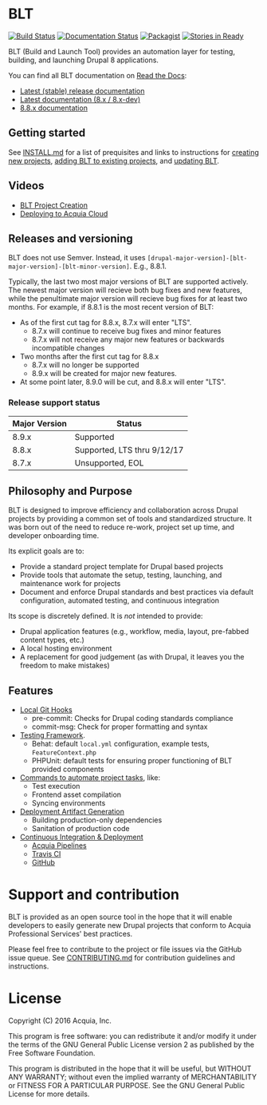 # BLT

[![Build Status](https://travis-ci.org/acquia/blt.svg?branch=8.x)](https://travis-ci.org/acquia/blt) [![Documentation Status](https://readthedocs.org/projects/blt/badge/?version=8.x)](http://blt.readthedocs.io/en/8.x/?badge=8.x) [![Packagist](https://img.shields.io/packagist/v/acquia/blt.svg)](https://packagist.org/packages/acquia/blt) [![Stories in Ready](https://badge.waffle.io/acquia/blt.png?label=ready&title=Ready)](http://waffle.io/acquia/blt)

BLT (Build and Launch Tool) provides an automation layer for testing, building, and launching Drupal 8 applications.

You can find all BLT documentation on [Read the Docs](http://blt.readthedocs.io):

* [Latest (stable) release documentation](http://blt.readthedocs.io/en/stable/)
* [Latest documentation (8.x / 8.x-dev)](http://blt.readthedocs.io/en/latest/)
* [8.8.x documentation](http://blt.readthedocs.io/en/8.8.x/)

## Getting started

See [INSTALL.md](INSTALL.md) for a list of prequisites and links to instructions for [creating new projects](https://github.com/acquia/blt/blob/8.x/readme/creating-new-project.md), [adding BLT to existing projects](https://github.com/acquia/blt/blob/8.x/readme/adding-to-project.md), and [updating BLT](https://github.com/acquia/blt/blob/8.x/readme/updating-blt.md).

## Videos

* [BLT Project Creation](https://www.youtube.com/watch?v=KBwS0fsmXRs)
* [Deploying to Acquia Cloud](https://www.youtube.com/watch?v=jjnPMvZ2x-c)

## Releases and versioning

BLT does not use Semver. Instead, it uses `[drupal-major-version]-[blt-major-version]-[blt-minor-version]`. E.g., 8.8.1.

Typically, the last two most major versions of BLT are supported actively. The newest major version will recieve both bug fixes and new features, while the penultimate major version will recieve bug fixes for at least two months. For example, if 8.8.1 is the most recent version of BLT:

* As of the first cut tag for 8.8.x, 8.7.x will enter "LTS".
    * 8.7.x will continue to receive bug fixes and minor features
    * 8.7.x will not receive any major new features or backwards incompatible changes
* Two months after the first cut tag for 8.8.x
    * 8.7.x will no longer be supported
    * 8.9.x will be created for major new features.
* At some point later, 8.9.0 will be cut, and 8.8.x will enter "LTS".

### Release support status

| Major Version | Status                      |
|---------------|-----------------------------|
| 8.9.x         | Supported                   |
| 8.8.x         | Supported, LTS thru 9/12/17 |
| 8.7.x         | Unsupported, EOL            |

## Philosophy and Purpose

BLT is designed to improve efficiency and collaboration across Drupal projects by providing a common set of tools and standardized structure. It was born out of the need to reduce re-work, project set up time, and developer onboarding time.

Its explicit goals are to:

* Provide a standard project template for Drupal based projects
* Provide tools that automate the setup, testing, launching, and maintenance work for projects
* Document and enforce Drupal standards and best practices via default configuration, automated testing, and continuous integration

Its scope is discretely defined. It is *not* intended to provide:

* Drupal application features (e.g., workflow, media, layout, pre-fabbed content types, etc.)
* A local hosting environment
* A replacement for good judgement (as with Drupal, it leaves you the freedom to make mistakes)

## Features

* [Local Git Hooks](scripts/git-hooks)
    * pre-commit: Checks for Drupal coding standards compliance
    * commit-msg: Check for proper formatting and syntax
* [Testing Framework](template/tests).
    * Behat: default `local.yml` configuration, example tests, `FeatureContext.php`
    * PHPUnit: default tests for ensuring proper functioning of BLT provided components
* [Commands to automate project tasks](readme/project-tasks.md), like:
    * Test execution
    * Frontend asset compilation
    * Syncing environments
* [Deployment Artifact Generation](readme/deploy.md)
    * Building production-only dependencies
    * Sanitation of production code
* [Continuous Integration & Deployment](readme/ci.md)
    * [Acquia Pipelines](https://dev.acquia.com/request-invite-acquia-pipelines)
    * [Travis CI](https://travis-ci.com)
    * [GitHub](https://github.com)

# Support and contribution

BLT is provided as an open source tool in the hope that it will enable developers to easily generate new Drupal projects that conform to Acquia Professional Services' best practices.

Please feel free to contribute to the project or file issues via the GitHub issue queue. See [CONTRIBUTING.md](CONTRIBUTING.md) for contribution guidelines and instructions.

# License

Copyright (C) 2016 Acquia, Inc.

This program is free software: you can redistribute it and/or modify it under the terms of the GNU General Public License version 2 as published by the Free Software Foundation.

This program is distributed in the hope that it will be useful, but WITHOUT ANY WARRANTY; without even the implied warranty of MERCHANTABILITY or FITNESS FOR A PARTICULAR PURPOSE.  See the GNU General Public License for more details.
